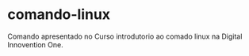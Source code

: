 # comando-linux

Comando apresentado no Curso introdutorio ao comado linux na Digital Innovention One.
